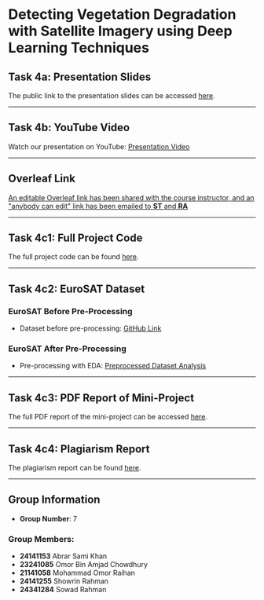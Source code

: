 # Detecting Vegetation Degradation with Satellite Imagery using Deep Learning Techniques

## Task 4a: Presentation Slides
The public link to the presentation slides can be accessed [here](https://docs.google.com/presentation/d/1njyihYZ3KyDBTQ26UNTkgGRtfV9GyAwt/edit?usp=sharing&ouid=112324456214327409803&rtpof=true&sd=true).

---

## Task 4b: YouTube Video
Watch our presentation on YouTube: [Presentation Video](https://youtu.be/egIcjx9BE8Q)

---

## Overleaf Link
[An editable Overleaf link has been shared with the course instructor, and an "anybody can edit" link has been emailed to **ST** and **RA**](https://www.overleaf.com/project/66f067406983760756f80357)

---

## Task 4c1: Full Project Code
The full project code can be found [here](https://github.com/Abrarkhan88/CSE424/blob/main/Task%204/cse424_EUROSAT%2BEDA.ipynb).

---

## Task 4c2: EuroSAT Dataset

### EuroSAT Before Pre-Processing
- Dataset before pre-processing: [GitHub Link](https://github.com/phelber/eurosat)

### EuroSAT After Pre-Processing
- Pre-processing with EDA: [Preprocessed Dataset Analysis](https://github.com/Abrarkhan88/CSE424/blob/main/Task%204/Task%204c2/cse424_EUROSAT%2BEDA.ipynb)

---

## Task 4c3: PDF Report of Mini-Project
The full PDF report of the mini-project can be accessed [here](https://github.com/Abrarkhan88/CSE424/blob/main/Task%204/Task%204c3/Deep_Learning_Techniques_for_detecting_vegetation__with_Satellite_Imaginary.pdf).

---

## Task 4c4: Plagiarism Report
The plagiarism report can be found [here](https://github.com/Abrarkhan88/CSE424/blob/main/Task%204/Task%204c4/PlagiarismReport_Deep_Learning_Techniques_for_detecting_vegetation__with_Satellite_Imaginary.pdf).

---

## Group Information
- **Group Number**: 7

### Group Members:
- **24141153** Abrar Sami Khan
- **23241085** Omor Bin Amjad Chowdhury
- **21141058** Mohammad Omor Raihan
- **24141255** Showrin Rahman
- **24341284** Sowad Rahman
